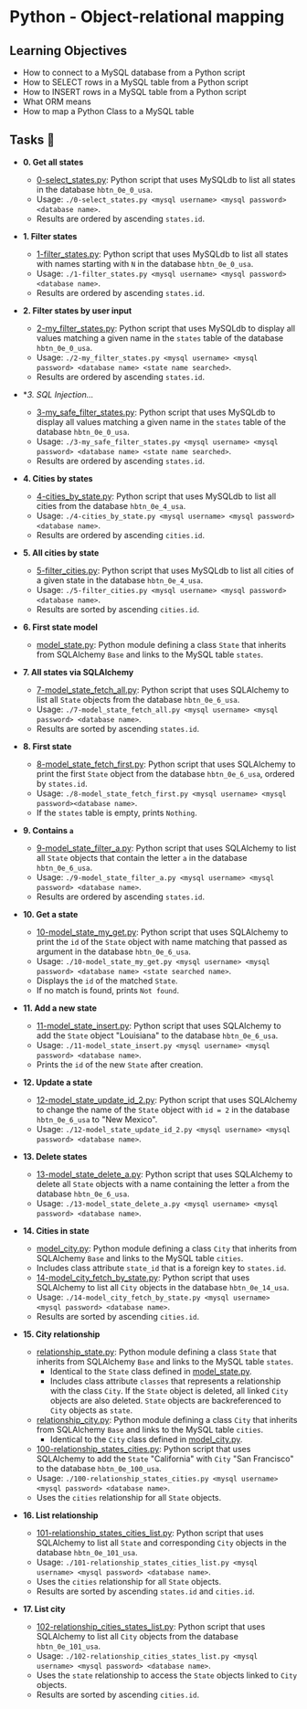# Python - Object-relational mapping

## Learning Objectives
 * How to connect to a MySQL database from a Python script
 * How to SELECT rows in a MySQL table from a Python script
 * How to INSERT rows in a MySQL table from a Python script
 * What ORM means
 * How to map a Python Class to a MySQL table

## Tasks :page_with_curl:

* **0. Get all states**
  * [0-select_states.py](./0-select_states.py): Python script that uses MySQLdb to list all states in the database `hbtn_0e_0_usa`.
  * Usage: `./0-select_states.py <mysql username> <mysql password> <database name>`.
  * Results are ordered by ascending `states.id`.

* **1. Filter states**
  * [1-filter_states.py](./1-filter_states.py): Python script that uses MySQLdb to list all states with names starting with `N` in the database `hbtn_0e_0_usa`.
  * Usage: `./1-filter_states.py <mysql username> <mysql password> <database name>`.
  * Results are ordered by ascending `states.id`.

* **2. Filter states by user input**
  * [2-my_filter_states.py](./2-my_filter_states.py): Python script that uses MySQLdb to display all values matching a given name in the `states` table of the database `hbtn_0e_0_usa`.
  * Usage: `./2-my_filter_states.py <mysql username> <mysql password> <database name> <state name searched>`.
  * Results are ordered by ascending `states.id`.
  
* **3. SQL Injection...*
  * [3-my_safe_filter_states.py](./3-my_safe_filter_states.py): Python script that uses MySQLdb to display all values matching a given name in the `states` table of the database `hbtn_0e_0_usa`.
  * Usage: `./3-my_safe_filter_states.py <mysql username> <mysql password> <database name> <state name searched>`.
  * Results are ordered by ascending `states.id`.

* **4. Cities by states**
  * [4-cities_by_state.py](./4-cities_by_state.py): Python script that uses MySQLdb to list all cities from the database `hbtn_0e_4_usa`.
  * Usage: `./4-cities_by_state.py <mysql username> <mysql password> <database name>`.
  * Results are ordered by ascending `cities.id`.

* **5. All cities by state**
  * [5-filter_cities.py](./5-filter_cities.py): Python script that uses MySQLdb to list all cities of a given state in the database `hbtn_0e_4_usa`.
  * Usage: `./5-filter_cities.py <mysql username> <mysql password> <database name>`.
  * Results are sorted by ascending `cities.id`.

* **6. First state model**
  * [model_state.py](./model_state.py): Python module defining a class `State` that inherits from SQLAlchemy `Base` and links to the MySQL table `states`.

* **7. All states via SQLAlchemy**
  * [7-model_state_fetch_all.py](./7-model_state_fetch_all.py): Python script that uses SQLAlchemy to list all `State` objects from the database `hbtn_0e_6_usa`.
  * Usage: `./7-model_state_fetch_all.py <mysql username> <mysql password> <database name>`.
  * Results are sorted by ascending `states.id`.

* **8. First state**
  * [8-model_state_fetch_first.py](./8-model_state_fetch_first.py): Python script that uses SQLAlchemy to print the first `State` object from the database `hbtn_0e_6_usa`, ordered by `states.id`.
  * Usage: `./8-model_state_fetch_first.py <mysql username> <mysql password><database name>`.
  * If the `states` table is empty, prints `Nothing`.

* **9. Contains `a`**
  * [9-model_state_filter_a.py](./9-model_state_filter_a.py): Python script
  that uses SQLAlchemy to list all `State` objects that contain the letter `a` in the database `hbtn_0e_6_usa`.
  * Usage: `./9-model_state_filter_a.py <mysql username> <mysql password> <database name>`.
  * Results are ordered by ascending `states.id`.

* **10. Get a state**
  * [10-model_state_my_get.py](./10-model_state_my_get.py): Python script that uses SQLAlchemy to print the `id` of the `State` object with name matching that passed as argument in the database `hbtn_0e_6_usa`.
  * Usage: `./10-model_state_my_get.py <mysql username> <mysql password> <database name> <state searched name>`.
  * Displays the `id` of the matched `State`.
  * If no match is found, prints `Not found`.

* **11. Add a new state**
  * [11-model_state_insert.py](./11-model_state_insert.py): Python script that uses SQLAlchemy to add the `State` object "Louisiana" to the database
`hbtn_0e_6_usa`.
  * Usage: `./11-model_state_insert.py <mysql username> <mysql password> <database name>`.
  * Prints the `id` of the new `State` after creation.

* **12. Update a state**
  * [12-model_state_update_id_2.py](./12-model_state_update_id_2.py): Python script that uses SQLAlchemy to change the name of the `State` object with `id = 2` in the database `hbtn_0e_6_usa` to "New Mexico".
  * Usage: `./12-model_state_update_id_2.py <mysql username> <mysql password> <database name>`.

* **13. Delete states**
  * [13-model_state_delete_a.py](./13-model_state_delete_a.py): Python script that uses SQLAlchemy to delete all `State` objects with a name containing the letter `a` from the database `hbtn_0e_6_usa`.
  * Usage: `./13-model_state_delete_a.py <mysql username> <mysql password> <database name>`.

* **14. Cities in state**
  * [model_city.py](./model_city.py): Python module defining a class `City` that inherits from SQLAlchemy `Base` and links to the MySQL table `cities`.
  * Includes class attribute `state_id` that is a foreign key to `states.id`.
  * [14-model_city_fetch_by_state.py](./14-model_city_fetch_by_state.py): Python script that uses SQLAlchemy to list all `City` objects in the database `hbtn_0e_14_usa`.
  * Usage: `./14-model_city_fetch_by_state.py <mysql username> <mysql password> <database name>`.
  * Results are sorted by ascending `cities.id`.

* **15. City relationship**
  * [relationship_state.py](./relationship_state.py): Python module defining a class `State` that inherits from SQLAlchemy `Base` and links to the MySQL table `states`.
    * Identical to the `State` class defined in [model_state.py](./model_state.py).
    * Includes class attribute `classes` that represents a relationship with the class `City`. If the `State` object is deleted, all linked `City` objects are also deleted. `State` objects are backreferenced to `City` objects as `state`.
  * [relationship_city.py](./relationship_city.py): Python module defining a class `City` that inherits from SQLAlchemy `Base` and links to the MySQL table `cities`.
    * Identical to the `City` class defined in [model_city.py](./model_city.py).
  * [100-relationship_states_cities.py](./100-relationship_states_cities.py): Python script that uses SQLAlchemy to add the `State` "California" with `City` "San Francisco" to the database `hbtn_0e_100_usa`.
  * Usage: `./100-relationship_states_cities.py <mysql username> <mysql password> <database name>`.
  * Uses the `cities` relationship for all `State` objects.

* **16. List relationship**
  * [101-relationship_states_cities_list.py](./101-relationship_states_cities_list.py): Python script that uses SQLAlchemy to list all `State` and corresponding `City` objects in the database `hbtn_0e_101_usa`.
  * Usage: `./101-relationship_states_cities_list.py <mysql username> <mysql password> <database name>`.
  * Uses the `cities` relationship for all `State` objects.
  * Results are sorted by ascending `states.id` and `cities.id`.

* **17. List city**
  * [102-relationship_cities_states_list.py](./102-relationship_cities_states_list.py): Python script that uses SQLAlchemy to list all `City` objects from the database `hbtn_0e_101_usa`.
  * Usage: `./102-relationship_cities_states_list.py <mysql username> <mysql password> <database name>`.
  * Uses the `state` relationship to access the `State` objects linked to `City` objects.
  * Results are sorted by ascending `cities.id`.

